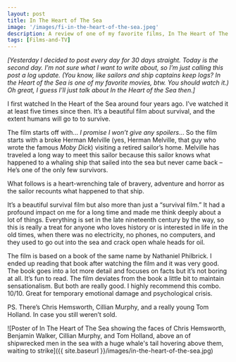 ```yaml
---
layout: post
title: In The Heart of The Sea
image: '/images/fi-in-the-heart-of-the-sea.jpeg'
description: A review of one of my favorite films, In The Heart of The Sea
tags: [Films-and-TV]
---
```


*[Yesterday I decided to post every day for 30 days straight. Today is the second day. I’m not sure what I want to write about, so I’m just calling this post a log update. (You know, like sailors and ship captains keep logs? In the Heart of the Sea is one of my favorite movies, btw. You should watch it.) Oh great, I guess I’ll just talk about In the Heart of the Sea then.]*

I first watched In the Heart of the Sea around four years ago. I’ve watched it at least five times since then. It’s a beautiful film about survival, and the extent humans will go to to survive.

The film starts off with... *I promise I won’t give any spoilers*... So the film starts with a broke Herman Melville (yes, Herman Melville, that guy who wrote the famous *Moby Dick*) visiting a retired sailor’s home. Melville has traveled a long way to meet this sailor because this sailor knows what happened to a whaling ship that sailed into the sea but never came back – He’s one of the only few survivors.

What follows is a heart-wrenching tale of bravery, adventure and horror as the sailor recounts what happened to that ship.

It’s a beautiful survival film but also more than just a “survival film.” It had a profound impact on me for a long time and made me think deeply about a lot of things. Everything is set in the late nineteenth century by the way, so this is really a treat for anyone who loves history or is interested in life in the old times, when there was no electricity, no phones, no computers, and they used to go out into the sea and crack open whale heads for oil.

The film is based on a book of the same name by Nathaniel Philbrick. I ended up reading that book after watching the film and it was very good. The book goes into a lot more detail and focuses on facts but it’s not boring at all. It’s fun to read. The film deviates from the book a little bit to maintain sensationalism. But both are really good. I highly recommend this combo. 10/10. Great for temporary emotional damage and psychological crisis.

PS. There’s Chris Hemsworth, Cillian Murphy, and a really young Tom Holland. In case you still weren’t sold.

![Poster of In The Heart of The Sea showing the faces of Chris Hemsworth, Benjamin Walker, Cillian Murphy, and Tom Holland, above an of shipwrecked men in the sea with a huge whale's tail hovering above them, waiting to strike]({{ site.baseurl }}/images/in-the-heart-of-the-sea.jpg)